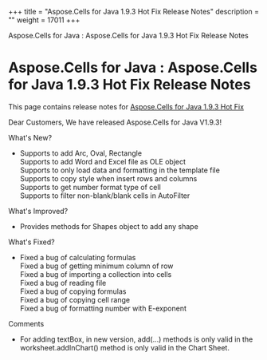 +++
title = "Aspose.Cells for Java 1.9.3 Hot Fix Release Notes" 
description = "" 
weight = 17011 
+++

Aspose.Cells for Java : Aspose.Cells for Java 1.9.3 Hot Fix Release Notes  

# Aspose.Cells for Java : Aspose.Cells for Java 1.9.3 Hot Fix Release Notes


This page contains release notes for [Aspose.Cells for Java 1.9.3 Hot Fix](http://www.aspose.com/downloads/cells/java/new-releases/aspose.cells-for-java-1.9.3-hot-fix/)

Dear Customers, We have released Aspose.Cells for Java V1.9.3!

What's New?

*   Supports to add Arc, Oval, Rectangle  
    Supports to add Word and Excel file as OLE object  
    Supports to only load data and formatting in the template file  
    Supports to copy style when insert rows and columns  
    Supports to get number format type of cell  
    Supports to filter non-blank/blank cells in AutoFilter

What's Improved?

*   Provides methods for Shapes object to add any shape

What's Fixed?

*   Fixed a bug of calculating formulas  
    Fixed a bug of getting minimum column of row  
    Fixed a bug of importing a collection into cells  
    Fixed a bug of reading file  
    Fixed a bug of copying formulas  
    Fixed a bug of copying cell range  
    Fixed a bug of formatting number with E-exponent

Comments

*   For adding textBox, in new version, add(...) methods is only valid in the worksheet.addInChart() method is only valid in the Chart Sheet.

